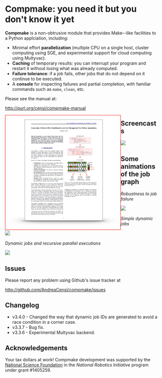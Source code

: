 Compmake: you need it but you don't know it yet
===============================================

**Compmake** is a non-obtrusive module that provides Make--like facilities to a Python applciation, including:

- Minimal effort **parallelization** (multiple CPU on a single host, 
cluster computing using SGE, and experimental support for cloud computing using Multyvac).
- **Caching** of temporary results: you can interrupt your program 
and restart it without losing what was already computed.
- **Failure tolerance**: if a job fails, other jobs that do
not depend on it continue to be executed.
- A **console** for inspecting failures and partial completion,
with familiar commands such as ``make``, ``clean``, etc.

Please see the manual at:

http://purl.org/censi/compmake-manual

<a style="display: block; float: left" href="http://purl.org/censi/compmake-manual">
    <img style="float: left; border: solid 1px red" src="docs/source/my_static/2015-compmake-v3.png"/>
</a>


Screencasts
---------------------------------

<a href="https://vimeo.com/110090252">
    <img style="width: 300px" src="http://censi.mit.edu/pub/research/201410-compmake-animations/demo2-screenshot.png"/>
</a>


Some animations of the job graph
---------------------------------

*Robustness to job failure*

<img src="http://purl.org/censi/research/201410-compmake-animations/anim-fail-make-function.gif"/>

*Simple dynamic jobs*

<img src="http://purl.org/censi/research/201410-compmake-animations/anim-dynamic-make-function.gif"/>

*Dynamic jobs and recursive parallel executions*

<img src="http://purl.org/censi/research/201410-compmake-animations/anim-recursion-parmake16-none.gif"/>




Issues
------

Please report any problem using Github's issue tracker at

   http://github.com/AndreaCensi/compmake/issues


Changelog
---------

* v3.4.0 - Changed the way that dynamic job IDs are generated 
           to avoid a race condition in a corner case.
* v3.3.7 - Bug fix.
* v3.3.6 - Experimental Multyvac backend.


Acknowledgements
----------------

Your tax dollars at work! Compmake development was supported 
by the [National Science Foundation](http://www.nsf.gov/)
in the *National Robotics Initiative* program under grant #1405259.


